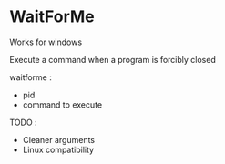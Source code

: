# WaitForMe

Works for windows

Execute a command when a program is forcibly closed

waitforme :
- pid
- command to execute

TODO :
- Cleaner arguments 
- Linux compatibility
